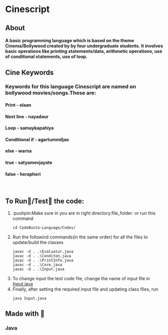 # Cinescript

## About
#### A basic programming language which is based on the theme Cinema/Bollywood created by by four undergraduate students. It involves basic operations like printing statements/data, arithmetic operations, use of conditional statements, use of loop.

## Cine Keywords
### Keywords for this language Cinescript are named on bollywood movies/songs.These are:
#### Print - elaan
#### Next line - nayadaur
#### Loop - samaykapahiya
#### Conditional if - agartummiljao
#### else - warna
#### true - satyamevjayate
#### false - herapheri

<br> 

## To Run:running:/Test:memo: the code:

<ol>
  <li>:pushpin:Make sure in you are in right directory:file_folder: or run this command  </li>
  
  ```
  cd CodeBusta-Language/Codes/
  ```
  
 <li> Run the followind commands(in the same order) for all the files to update/build the classes</li>
  
  ```
  javac -d . .\Evaluator.java
  javac -d . .\Conditon.java
  javac -d . .\PrintInfo.java
  javac -d . .\Core.java
  javac -d . .\Input.java  
  ```
  

  <li> To change input the test code file, change the name of input file in <a href=https://github.com/Ozric-Ode/CodeBusta-Language/blob/master/Codes/Input.java>Input.java</a> </li>
  <li>Finally, after setting the required input file and updating class files, run </li>
  
  ```
  java Input.java
  ```

</ol>


## Made with :blue_heart:
### Java



